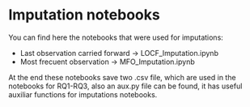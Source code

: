 # Imputation notebooks

You can find here the notebooks that were used for imputations:
* Last observation carried forward -> LOCF_Imputation.ipynb
* Most frecuent observation -> MFO_Imputation.ipynb


At the end these notebooks save two .csv file, which are used in the notebooks for RQ1-RQ3, also an aux.py file can be found, it has useful auxiliar functions for imputations notebooks. 
